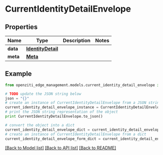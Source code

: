 # CurrentIdentityDetailEnvelope


## Properties
Name | Type | Description | Notes
------------ | ------------- | ------------- | -------------
**data** | [**IdentityDetail**](IdentityDetail.md) |  | 
**meta** | [**Meta**](Meta.md) |  | 

## Example

```python
from openziti_edge_management.models.current_identity_detail_envelope import CurrentIdentityDetailEnvelope

# TODO update the JSON string below
json = "{}"
# create an instance of CurrentIdentityDetailEnvelope from a JSON string
current_identity_detail_envelope_instance = CurrentIdentityDetailEnvelope.from_json(json)
# print the JSON string representation of the object
print CurrentIdentityDetailEnvelope.to_json()

# convert the object into a dict
current_identity_detail_envelope_dict = current_identity_detail_envelope_instance.to_dict()
# create an instance of CurrentIdentityDetailEnvelope from a dict
current_identity_detail_envelope_form_dict = current_identity_detail_envelope.from_dict(current_identity_detail_envelope_dict)
```
[[Back to Model list]](../README.md#documentation-for-models) [[Back to API list]](../README.md#documentation-for-api-endpoints) [[Back to README]](../README.md)


